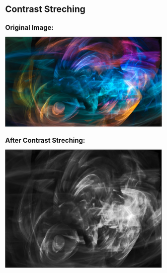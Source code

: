 # Contrast Streching

## Original Image:
![original](Contrast%20Streching/color.jpg)

## After Contrast Streching:
![after](Contrast%20Streching/aftercontraststreching.PNG)
